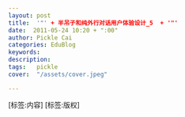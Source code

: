 ```yaml
---
layout: post  
title:  '"' + 半吊子和纯外行对话用户体验设计_5  + '"'
date:  2011-05-24 10:20 + ":00" 
author: Pickle Cai  
categories: EduBlog  
keywords: 
description:   
tags:	pickle   
cover:  "/assets/cover.jpeg"  

---  
```

    
[标签:内容]
 [标签:版权]

